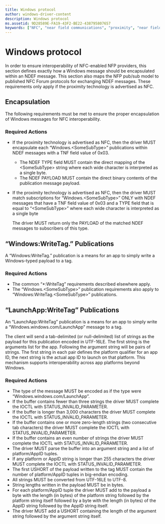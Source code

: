 ```yaml
---
title: Windows protocol
author: windows-driver-content
description: Windows protocol
ms.assetid: 9D28589E-FA19-43F2-BE22-438795807657
keywords: ["NFC", "near field communications", "proximity", "near field proximity", "NFP"]
---
```


# Windows protocol


In order to ensure interoperability of NFC-enabled NFP providers, this section defines exactly how a Windows message should be encapsulated within an NDEF message. This section also maps the NFP pub/sub model to published NFC Forum protocols for exchanging NDEF messages. These requirements only apply if the proximity technology is advertised as NFC.

## Encapsulation


The following requirements must be met to ensure the proper encapsulation of Windows messages for NFC interoperability.

### Required Actions

-   If the proximity technology is advertised as NFC, then the driver MUST encapsulate each “Windows.&lt;SomeSubType&gt;” publications within NDEF messages with a TNF field value of 0x03.
    -   The NDEF TYPE field MUST contain the direct mapping of the &lt;SomeSubType&gt; string where each wide character is interpreted as a single byte.
    -   The NDEF PAYLOAD MUST contain the direct binary contents of the publication message payload.
-   If the proximity technology is advertised as NFC, then the driver MUST match subscriptions for “Windows.&lt;SomeSubType&gt;” ONLY with NDEF messages that have a TNF field value of 0x03 and a TYPE field that is equal to “&lt;SomeSubType&gt;” where each wide character is interpreted as a single byte

    The driver MUST return only the PAYLOAD of the matched NDEF messages to subscribers of this type.

## <a href="" id="-windows-writetag---publications"></a>“Windows:WriteTag.” Publications


A “Windows:WriteTag.” publication is a means for an app to simply write a Windows-typed payload to a tag.

### Required Actions

-   The common “\*:WriteTag” requirements described elsewhere apply.
-   The “Windows.&lt;SomeSubType&gt;” publication requirements also apply to “Windows:WriteTag.&lt;SomeSubType&gt;” publications.

## <a href="" id="-launchapp-writetag--publications"></a>“LaunchApp:WriteTag” Publications


An “LaunchApp:WriteTag” publication is a means for an app to simply write a “Windows.windows.com/LaunchApp” message to a tag.

The client will send a tab-delimited (or null-delimited) list of strings as the payload for this publication encoded in UTF-16LE. The first string is the arguments list for the app. Following the argument string will be pairs of strings. The first string in each pair defines the platform qualifier for an app ID, the next string is the actual app ID to launch on that platform. This mechanism supports interoperability across app platforms beyond Windows.

### Required Actions

-   The type of the message MUST be encoded as if the type were “Windows.windows.com/LaunchApp”.
-   If the buffer contains fewer than three strings the driver MUST complete the IOCTL with STATUS\_INVALID\_PARAMETER.
-   If the buffer is longer than 3,000 characters the driver MUST complete the IOCTL with STATUS\_INVALID\_PARAMETER.
-   If the buffer contains one or more zero-length strings (two consecutive tab characters) the driver MUST complete the IOCTL with STATUS\_INVALID\_PARAMETER.
-   If the buffer contains an even number of strings the driver MUST complete the IOCTL with STATUS\_INVALID\_PARAMETER.
-   The driver MUST parse the buffer into an argument string and a list of platform/AppID tuples.
-   If any platform or AppID string is longer than 255 characters the driver MUST complete the IOCTL with STATUS\_INVALID\_PARAMETER.
-   The first USHORT of the payload written to the tag MUST contain the number of platform/AppID tuples in big-endian encoding.
-   All strings MUST be converted from UTF-16LE to UTF-8.
-   String lengths written in the payload MUST be in bytes.
-   For each platform/AppID tuple the driver MUST add to the payload a byte with the length (in bytes) of the platform string followed by the platform string itself followed by a byte with the length (in bytes) of the AppID string followed by the AppID string itself.
-   The driver MUST add a USHORT containing the length of the argument string followed by the argument string itself.

 

 





